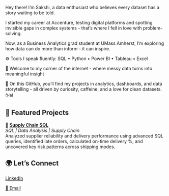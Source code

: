Hey there! I’m Sakshi, a data enthusiast who believes every dataset has a story waiting to be told.

I started my career at Accenture, testing digital platforms and spotting invisible gaps in complex systems - that’s where I fell in love with problem-solving.

Now, as a Business Analytics grad student at UMass Amherst, I’m exploring how data can do more than inform - it can inspire.

⚙️ Tools I speak fluently: SQL • Python • Power BI • Tableau • Excel

🚀 Welcome to my corner of the internet - where messy data turns into meaningful insight

💬 On this GitHub, you’ll find my projects in analytics, dashboards, and data storytelling - all driven by curiosity, caffeine, and a love for clean datasets. ☕📊

## 📁 Featured Projects

💠 **[Supply Chain SQL](https://github.com/agarwalsakshi-x/supplychain-performance-sql)**  
*SQL | Data Analysis | Supply Chain*  
Analyzed supplier reliability and delivery performance using advanced SQL queries, identified late orders, calculated on-time delivery %, and uncovered key risk patterns across shipping modes.


## 🌍 Let’s Connect
[LinkedIn](https://www.linkedin.com/in/sakshiagarwal19/)

[📧 Email](mailto:8sakshi.agarwal@email.com)
